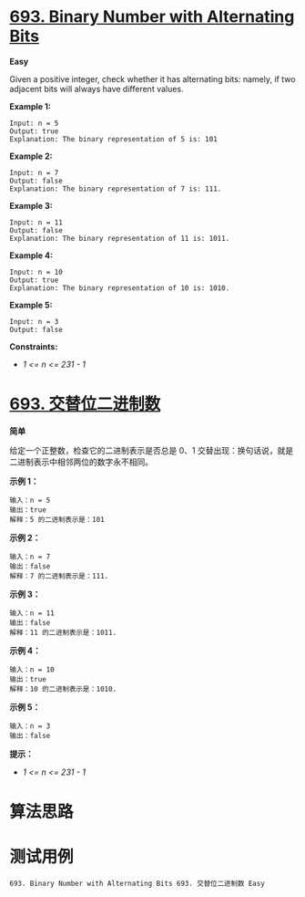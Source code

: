 # [693. Binary Number with Alternating Bits][enTitle]

**Easy**

Given a positive integer, check whether it has alternating bits: namely, if two adjacent bits will always have different values.



**Example 1:** 

```
Input: n = 5
Output: true
Explanation: The binary representation of 5 is: 101

```

**Example 2:** 

```
Input: n = 7
Output: false
Explanation: The binary representation of 7 is: 111.
```

**Example 3:** 

```
Input: n = 11
Output: false
Explanation: The binary representation of 11 is: 1011.
```

**Example 4:** 

```
Input: n = 10
Output: true
Explanation: The binary representation of 10 is: 1010.
```

**Example 5:** 

```
Input: n = 3
Output: false

```



**Constraints:** 

-  *1 <= n <= 231 - 1* 


# [693. 交替位二进制数][cnTitle]

**简单**

给定一个正整数，检查它的二进制表示是否总是 0、1 交替出现：换句话说，就是二进制表示中相邻两位的数字永不相同。



**示例 1：** 

```
输入：n = 5
输出：true
解释：5 的二进制表示是：101

```

**示例 2：** 

```
输入：n = 7
输出：false
解释：7 的二进制表示是：111.
```

**示例 3：** 

```
输入：n = 11
输出：false
解释：11 的二进制表示是：1011.
```

**示例 4：** 

```
输入：n = 10
输出：true
解释：10 的二进制表示是：1010.
```

**示例 5：** 

```
输入：n = 3
输出：false

```



**提示：** 

-  *1 <= n <= 231 - 1* 




# 算法思路

# 测试用例
```
693. Binary Number with Alternating Bits 693. 交替位二进制数 Easy
```

[enTitle]: https://leetcode.com/problems/binary-number-with-alternating-bits/
[cnTitle]: https://leetcode-cn.com/problems/binary-number-with-alternating-bits/
